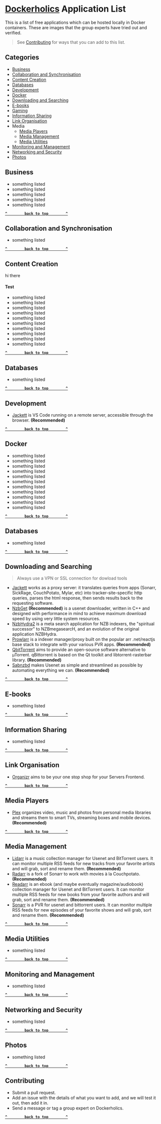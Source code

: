 # [Dockerholics](https://www.facebook.com/groups/205764024543769) Application List
This is a list of free applications which can be hosted locally  in Docker containers. These are images that the group experts have tried out and verified.
> See [Contributing](#Contributing) for ways that you can add to this list.

## Categories
- [Business](#Business)
- [Collaboration and Synchronisation](#Collaboration-and-Synchronisation)
- [Content Creation](#Content-Creation)
- [Databases](#Databases)
- [Development](#Development)
- [Docker](#Docker)
- [Downloading and Searching](#Downloading-and-Searching)
- [E-books](#E-books)
- [Gaming](#Gaming)
- [Information Sharing](#Information-Sharing)
- [Link Organisation](#Link-Organisation)
- Media
  - [Media Players](#Media-Players)
  - [Media Management](#Media-Management)
  - [Media Utilities](#Media-Utilities)
- [Monitoring and Management](#Monitoring-and-Management)
- [Networking and Security](#Networking-and-Security)
- [Photos](#Photos)

## Business
- something listed
- something listed
- something listed
- something listed
- something listed

**[`^        back to top        ^`](#)**

## Collaboration and Synchronisation
- something listed

**[`^        back to top        ^`](#)**

## Content Creation
hi there
#### Test
- something listed
- something listed
- something listed
- something listed
- something listed
- something listed
- something listed
- something listed
- something listed
- something listed

**[`^        back to top        ^`](#)**

## Databases
- something listed

**[`^        back to top        ^`](#)**

## Development
- <a href='https://hub.docker.com/r/linuxserver/code-server' target='_blank'>Jackett</a>
 is VS Code running on a remote server, accessible through the browser. **(Recommended)**

**[`^        back to top        ^`](#)**

## Docker

- something listed
- something listed
- something listed
- something listed
- something listed
- something listed
- something listed
- something listed
- something listed
- something listed
- something listed

**[`^        back to top        ^`](#)**

## Databases
- something listed

**[`^        back to top        ^`](#)**

## Downloading and Searching
> Always use a VPN or SSL connection for dowload tools
- <a href='https://hub.docker.com/r/linuxserver/jackett' target='_blank'>Jackett</a>
 works as a proxy server: it translates queries from apps (Sonarr, SickRage, CouchPotato, Mylar, etc) into tracker-site-specific http queries, parses the html response, then sends results back to the requesting software.
- <a href='https://hub.docker.com/r/linuxserver/nzbget' target='_blank'>NzbGet</a> **(Recommended)**
 is a usenet downloader, written in C++ and designed with performance in mind to achieve maximum download speed by using very little system resources.
- <a href='https://hub.docker.com/r/linuxserver/nzbhydra2' target='_blank'>NzbHydra2</a>
 is a meta search application for NZB indexers, the "spiritual successor" to NZBmegasearcH, and an evolution of the original application NZBHydra.
- <a href='https://hub.docker.com/r/linuxserver/prowlarr' target='_blank'>Prowlarr</a>
 is a indexer manager/proxy built on the popular arr .net/reactjs base stack to integrate with your various PVR apps. **(Recommended)**
- <a href='https://hub.docker.com/r/linuxserver/qbittorrent' target='_blank'>QbitTorrent</a>
 aims to provide an open-source software alternative to µTorrent. qBittorrent is based on the Qt toolkit and libtorrent-rasterbar library. **(Recommended)**
- <a href='https://hub.docker.com/r/linuxserver/sabnzbd' target='_blank'>Sabnzbd</a>
 makes Usenet as simple and streamlined as possible by automating everything we can. **(Recommended)**
 
**[`^        back to top        ^`](#)**

## E-books
- something listed

**[`^        back to top        ^`](#)**

## Information Sharing
- something listed

**[`^        back to top        ^`](#)**

## Link Organisation
- [Organizr](https://hub.docker.com/r/organizr/organizr)
 aims to be your one stop shop for your Servers Frontend.

**[`^        back to top        ^`](#)**

## Media Players
- [Plex](https://hub.docker.com/r/linuxserver/plex)
 organizes video, music and photos from personal media libraries and streams them to smart TVs, streaming boxes and mobile devices. **(Recommended)**

**[`^        back to top        ^`](#)**

## Media Management
- [Lidarr](https://hub.docker.com/r/linuxserver/lidarr)
 is a music collection manager for Usenet and BitTorrent users. It can monitor multiple RSS feeds for new tracks from your favorite artists and will grab, sort and rename them. **(Recommended)**
- [Radarr](https://hub.docker.com/r/linuxserver/radarr)
 is a fork of Sonarr to work with movies à la Couchpotato. **(Recommended)**
- [Readarr](https://hub.docker.com/r/hotio/readarr)
 is an ebook (and maybe eventually magazine/audiobook) collection manager for Usenet and BitTorrent users. It can monitor multiple RSS feeds for new books from your favorite authors and will grab, sort and rename them. **(Recommended)**
- [Sonarr](https://hub.docker.com/r/linuxserver/sonarr)
 is a PVR for usenet and bittorrent users. It can monitor multiple RSS feeds for new episodes of your favorite shows and will grab, sort and rename them. **(Recommended)**

**[`^        back to top        ^`](#)**

## Media Utilities
- something listed

**[`^        back to top        ^`](#)**

## Monitoring and Management
- something listed

**[`^        back to top        ^`](#)**

## Networking and Security
- something listed

**[`^        back to top        ^`](#)**

## Photos
- something listed

**[`^        back to top        ^`](#)**

## Contributing
- Submit a pull request.
- Add an issue with the details of what you want to add, and we will test it out, then add it in.
- Send a message or tag a group expert on Dockerholics.

**[`^        back to top        ^`](#)**
